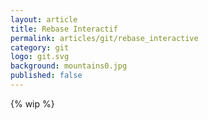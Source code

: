 ```yaml
---
layout: article
title: Rebase Interactif
permalink: articles/git/rebase_interactive
category: git
logo: git.svg
background: mountains0.jpg
published: false
---
```


{% wip %}
